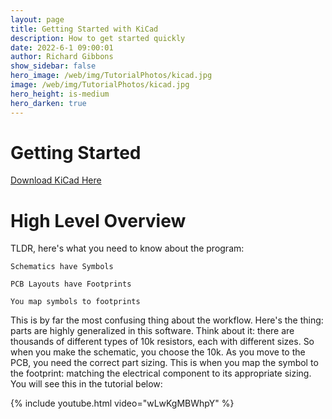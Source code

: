 ```yaml
---
layout: page
title: Getting Started with KiCad
description: How to get started quickly
date: 2022-6-1 09:00:01
author: Richard Gibbons
show_sidebar: false
hero_image: /web/img/TutorialPhotos/kicad.jpg
image: /web/img/TutorialPhotos/kicad.jpg
hero_height: is-medium
hero_darken: true
---
```


# Getting Started 

<a class="button is-link" href="https://www.kicad.org/download/" >Download KiCad Here</a>

# High Level Overview

TLDR, here's what you need to know about the program:

```
Schematics have Symbols

PCB Layouts have Footprints

You map symbols to footprints
```

This is by far the most confusing thing about the workflow. Here's the thing: parts are highly generalized in this software. Think about it: there are thousands of different types of 10k resistors, each with different sizes. So when you make the schematic, you choose the 10k. As you move to the PCB, you need the correct part sizing. This is when you map the symbol to the footprint: matching the electrical component to its appropriate sizing. You will see this in the tutorial below: 

{% include youtube.html video="wLwKgMBWhpY" %}
